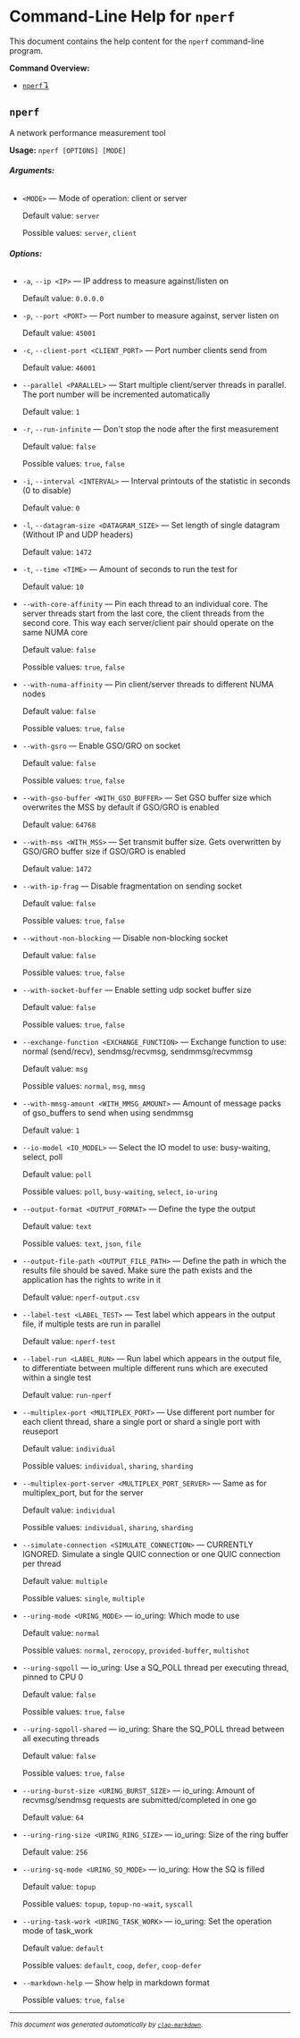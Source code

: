 # Command-Line Help for `nperf`

This document contains the help content for the `nperf` command-line program.

**Command Overview:**

* [`nperf`↴](#nperf)

## `nperf`

A network performance measurement tool

**Usage:** `nperf [OPTIONS] [MODE]`

###### **Arguments:**

* `<MODE>` — Mode of operation: client or server

  Default value: `server`

  Possible values: `server`, `client`


###### **Options:**

* `-a`, `--ip <IP>` — IP address to measure against/listen on

  Default value: `0.0.0.0`
* `-p`, `--port <PORT>` — Port number to measure against, server listen on

  Default value: `45001`
* `-c`, `--client-port <CLIENT_PORT>` — Port number clients send from

  Default value: `46001`
* `--parallel <PARALLEL>` — Start multiple client/server threads in parallel. The port number will be incremented automatically

  Default value: `1`
* `-r`, `--run-infinite` — Don't stop the node after the first measurement

  Default value: `false`

  Possible values: `true`, `false`

* `-i`, `--interval <INTERVAL>` — Interval printouts of the statistic in seconds (0 to disable)

  Default value: `0`
* `-l`, `--datagram-size <DATAGRAM_SIZE>` — Set length of single datagram (Without IP and UDP headers)

  Default value: `1472`
* `-t`, `--time <TIME>` — Amount of seconds to run the test for

  Default value: `10`
* `--with-core-affinity` — Pin each thread to an individual core. The server threads start from the last core, the client threads from the second core. This way each server/client pair should operate on the same NUMA core

  Default value: `false`

  Possible values: `true`, `false`

* `--with-numa-affinity` — Pin client/server threads to different NUMA nodes

  Default value: `false`

  Possible values: `true`, `false`

* `--with-gsro` — Enable GSO/GRO on socket

  Default value: `false`

  Possible values: `true`, `false`

* `--with-gso-buffer <WITH_GSO_BUFFER>` — Set GSO buffer size which overwrites the MSS by default if GSO/GRO is enabled

  Default value: `64768`
* `--with-mss <WITH_MSS>` — Set transmit buffer size. Gets overwritten by GSO/GRO buffer size if GSO/GRO is enabled

  Default value: `1472`
* `--with-ip-frag` — Disable fragmentation on sending socket

  Default value: `false`

  Possible values: `true`, `false`

* `--without-non-blocking` — Disable non-blocking socket

  Default value: `false`

  Possible values: `true`, `false`

* `--with-socket-buffer` — Enable setting udp socket buffer size

  Default value: `false`

  Possible values: `true`, `false`

* `--exchange-function <EXCHANGE_FUNCTION>` — Exchange function to use: normal (send/recv), sendmsg/recvmsg, sendmmsg/recvmmsg

  Default value: `msg`

  Possible values: `normal`, `msg`, `mmsg`

* `--with-mmsg-amount <WITH_MMSG_AMOUNT>` — Amount of message packs of gso_buffers to send when using sendmmsg

  Default value: `1`
* `--io-model <IO_MODEL>` — Select the IO model to use: busy-waiting, select, poll

  Default value: `poll`

  Possible values: `poll`, `busy-waiting`, `select`, `io-uring`

* `--output-format <OUTPUT_FORMAT>` — Define the type the output

  Default value: `text`

  Possible values: `text`, `json`, `file`

* `--output-file-path <OUTPUT_FILE_PATH>` — Define the path in which the results file should be saved. Make sure the path exists and the application has the rights to write in it

  Default value: `nperf-output.csv`
* `--label-test <LABEL_TEST>` — Test label which appears in the output file, if multiple tests are run in parallel

  Default value: `nperf-test`
* `--label-run <LABEL_RUN>` — Run label which appears in the output file, to differentiate between multiple different runs which are executed within a single test

  Default value: `run-nperf`
* `--multiplex-port <MULTIPLEX_PORT>` — Use different port number for each client thread, share a single port or shard a single port with reuseport

  Default value: `individual`

  Possible values: `individual`, `sharing`, `sharding`

* `--multiplex-port-server <MULTIPLEX_PORT_SERVER>` — Same as for multiplex_port, but for the server

  Default value: `individual`

  Possible values: `individual`, `sharing`, `sharding`

* `--simulate-connection <SIMULATE_CONNECTION>` — CURRENTLY IGNORED. Simulate a single QUIC connection or one QUIC connection per thread

  Default value: `multiple`

  Possible values: `single`, `multiple`

* `--uring-mode <URING_MODE>` — io_uring: Which mode to use

  Default value: `normal`

  Possible values: `normal`, `zerocopy`, `provided-buffer`, `multishot`

* `--uring-sqpoll` — io_uring: Use a SQ_POLL thread per executing thread, pinned to CPU 0

  Default value: `false`

  Possible values: `true`, `false`

* `--uring-sqpoll-shared` — io_uring: Share the SQ_POLL thread between all executing threads

  Default value: `false`

  Possible values: `true`, `false`

* `--uring-burst-size <URING_BURST_SIZE>` — io_uring: Amount of recvmsg/sendmsg requests are submitted/completed in one go

  Default value: `64`
* `--uring-ring-size <URING_RING_SIZE>` — io_uring: Size of the ring buffer

  Default value: `256`
* `--uring-sq-mode <URING_SQ_MODE>` — io_uring: How the SQ is filled

  Default value: `topup`

  Possible values: `topup`, `topup-no-wait`, `syscall`

* `--uring-task-work <URING_TASK_WORK>` — io_uring: Set the operation mode of task_work

  Default value: `default`

  Possible values: `default`, `coop`, `defer`, `coop-defer`

* `--markdown-help` — Show help in markdown format

  Possible values: `true`, `false`




<hr/>

<small><i>
    This document was generated automatically by
    <a href="https://crates.io/crates/clap-markdown"><code>clap-markdown</code></a>.
</i></small>

